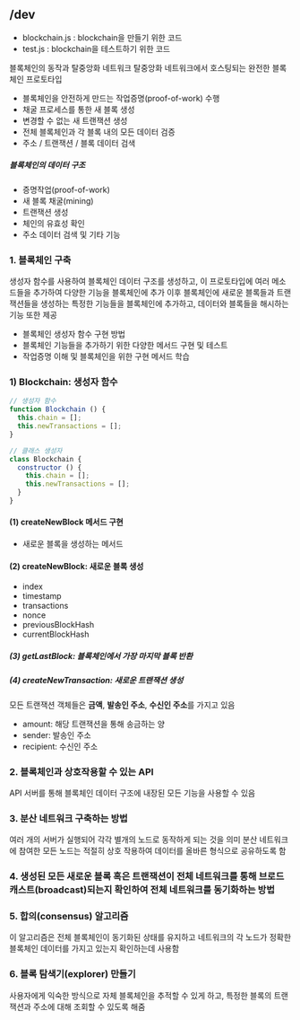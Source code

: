 ## /dev
* blockchain.js : blockchain을 만들기 위한 코드
* test.js : blockchain을 테스트하기 위한 코드 

블록체인의 동작과 탈중앙화 네트워크
탈중앙화 네트워크에서 호스팅되는 완전한 블록체인 프로토타입

* 블록체인을 안전하게 만드는 작업증명(proof-of-work) 수행
* 채굴 프로세스를 통한 새 블록 생성
* 변경할 수 없는 새 트랜잭션 생성
* 전체 블록체인과 각 블록 내의 모든 데이터 검증
* 주소 / 트랜잭션 / 블록 데이터 검색

##### 블록체인의 데이터 구조
* 증명작업(proof-of-work)
* 새 블록 채굴(mining)
* 트랜잭션 생성
* 체인의 유효성 확인
* 주소 데이터 검색 및 기타 기능

### 1. 블록체인 구축
생성자 함수를 사용하여 블록체인 데이터 구조를 생성하고,
이 프로토타입에 여러 메소드들을 추가하여 다양한 기능을 블록체인에 추가
이후 블록체인에 새로운 블록들과 트랜잭션들을 생성하는 특정한 기능들을 블록체인에 추가하고,
데이터와 블록들을 해시하는 기능 또한 제공

* 블록체인 생성자 함수 구현 방법
* 블록체인 기능들을 추가하기 위한 다양한 메서드 구현 및 테스트
* 작업증명 이해 및 블록체인을 위한 구현 메서드 학습

### 1) Blockchain: 생성자 함수
```js
// 생성자 함수
function Blockchain () {
  this.chain = [];
  this.newTransactions = [];
}

// 클래스 생성자
class Blockchain {
  constructor () {
    this.chain = [];
    this.newTransactions = [];
  }
}
```

#### (1) createNewBlock 메서드 구현
- 새로운 블록을 생성하는 메서드

#### (2) createNewBlock: 새로운 블록 생성
* index
* timestamp
* transactions
* nonce
* previousBlockHash
* currentBlockHash

##### (3) getLastBlock: 블록체인에서 가장 마지막 블록 반환

##### (4) createNewTransaction: 새로운 트랜잭션 생성
모든 트랜잭션 객체들은 **금액**, **발송인 주소**, **수신인 주소**를 가지고 있음
* amount: 해당 트랜잭션을 통해 송금하는 양
* sender: 발송인 주소
* recipient: 수신인 주소


### 2. 블록체인과 상호작용할 수 있는 API
API 서버를 통해 블록체인 데이터 구조에 내장된 모든 기능을 사용할 수 있음

### 3. 분산 네트워크 구축하는 방법
여러 개의 서버가 실행되어 각각 별개의 노드로 동작하게 되는 것을 의미
분산 네트워크에 참여한 모든 노드는 적절히 상호 작용하여 데이터를 올바른 형식으로 공유하도록 함

### 4. 생성된 모든 새로운 블록 혹은 트랜잭션이 전체 네트워크를 통해 브로드캐스트(broadcast)되는지 확인하여 전체 네트워크를 동기화하는 방법

### 5. 합의(consensus) 알고리즘
이 알고리즘은 전체 블록체인이 동기화된 상태를 유지하고 네트워크의 각 노드가 정확한 블록체인 데이터를 가지고 있는지 확인하는데 사용함

### 6. 블록 탐색기(explorer) 만들기
사용자에게 익숙한 방식으로 자체 블록체인을 추적할 수 있게 하고, 
특정한 블록의 트랜잭션과 주소에 대해 조회할 수 있도록 해줌

